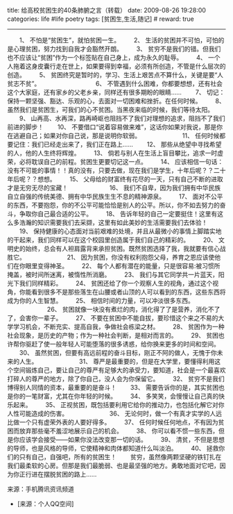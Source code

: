 title: 给高校贫困生的40条肺腑之言（转载）
date: 2009-08-26 19:28:00
categories: life #life poetry
tags: [贫困生,生活,随记]  # <!--more-->
reward: true

---

　　1、 不怕是“贫困生”，就怕贫困一生。
　　2、 生活的贫困并不可怕，可怕的是心理贫困，努力找到自我才会豁然开朗。
　　3、 贫穷不是我们的错。但我们也不应该让“贫困”作为一个标签贴在自己身上，成为永久的耻辱。
　　4、 一个人拖着这身皮囊行走在世上，如果要得到幸福，必须有所创造，不管是什么层次的创造。
　　5、 贫困终究是暂时的，学习、生活上艰苦点不算什么，关键是要“人贫志不贫”。
　　
　　<!--more-->
　　
　　6、 不管遇到什么困难，你都要想想，还有社会这个大家庭，还有家乡的父老乡亲，同样还有很多期盼的眼睛……
　　7、 切记：保持一颗坚强、豁达、乐观的心，去面对一切困难和挫折。在任何时候。
　　8、 虽然我们是贫困生，可我们的心不贫困。当黑夜来临的时候，我们等待太阳。
　　9、 山再高、水再深，路再崎岖也阻挡不了我们对理想的追求，阻挡不了我们前进的脚步！
　　10、 不要借口“说着容易做来难”，这话你如果对我说，那是你在逃避自己；如果对你自己说，那是说明你软弱。
　　
　　
　　11、 任何时候都要记住：我们已经走出来了，我们正在路上……
　　12、 那些从绝望中寻找希望的人，他的人生终将辉煌。
　　13、 倘若与别人在生活上盲目攀比，追求一时虚荣，必将耽误自己的前程。贫困生更要切记这一点。
　　14、 应该相信一句话：没有不可能的事情！！真的没有，只要去做，现在我们是学生，十年后呢？？二十年后呢？？想想。
　　15、 父母给的财富终有花尽的一天，只有自己不断的进取才是无穷无尽的宝藏！
　　
　　
　　16、 我们不自卑，因为我们拥有中华民族自立自强的传统美德、拥有中华民族生生不息的精神源泉。
　　17、 面对不公平的东西，不要抱怨，你的不公平可能恰恰是别人的公平。所以，你不如去努力的奋斗，争取你自己最合适的公平。
　　18、 告诉年轻的自己一定要挺住！这里有这么多浩瀚的知识需要我们去采撷，这里有如此美妙的生活需要我们去体验！
　　19、 保持健康的心态面对当前艰难的处境，并且从最微小的事情上脚踏实地的干起来，我们同样可以在这个校园里创造属于我们自己的精彩的。
　　20、 文明史的始终，总会有人袒肩露背来承担贫困。既然贫困选择了我，我就要有信心战胜它。
　　
　　
　　21、 因为贫困，你没有权利抱怨父母，养育之恩应该使他们在你眼里变得神圣。
　　22、 每个人都有潜在的能量，只是很容易:被习惯所掩盖，被时间所迷离，被惰性所消磨。
　　23、 我们与其它同学共一片蓝天，阳光下我们同样精彩。
　　24、 贫困还给了你一个观察人生的视角，通过这个视角，你能看到很多不是那些落生在山腰或者山顶的人可以看到的东西，这些东西将成为你的人生智慧。
　　25、 相信时间的力量，可以冲淡很多东西。
　　
　　
　　26、 贫困就像一块没有煮烂的肉，消化得了了是营养，消化不了了，会害你一辈子。
　　27、 不要在贫困中不能自拔，要珍惜这个来之不易的大学学习机会，不断充实、提高自我，争做社会栋梁之材。
　　28、 贫困作为一种社会现象，是历史的产物；作为一种社会判断，是相对而言的。
　　29、 贫困也许帮你驱赶了使一般年轻人可能堕落的很多诱惑，给你换来更多的时间和空间。
　　30、 虽然贫困，但要有高远前程的奋斗目标，刚正不阿的做人，无愧于你未来的人生。
　　
　　
　　31、 尊严是最重要的，但是在大学里，要懂得利用这个空间锻炼自己，要让自己的尊严有足够大的承受力，要知道，社会是一个最喜欢打碎人的尊严的地方，除了你自己，没人会为你保留它。
　　32、 贫穷不是我们博得别人同情的资本，最重要的是奋斗！
　　33、 需要告诉你的是，其实贫困也是你的一笔财富，尤其在你年轻的时候。
　　34、 多笑笑，会慢慢让自己真的快乐起来。
　　35、 正视贫困，既包括要利用它给你的推动力，也包括化解它对你人性可能造成的伤害。
　　
　　
　　36、 无论何时，做一个有真才实学的人远比做一个只有虚荣外表的人要好得多。
　　37、 任何时候任何地点，不有因为贫困而放弃那些毫不羞涩地展示自己的机会。
　　38、 你可以看不惯一些东西，但是你应该学会接受——如果你没法改变那一切的话。
　　39、 清贫，不但是思想的导师，也是风格的导师，它使精神和肉体都知道什么叫淡泊。
　　40、 拯救你们的只有自己，自强吧，所有的贫困生！
　　贫穷，虽然像两颗坚硬的铁钉扎在我们最柔软的心房。但那是我们最脆弱、也是最坚强的地方。勇敢地面对它吧，因为你正行进在摆脱贫困的路上……



来源：手机腾讯资讯频道

- [来源：个人QQ空间]
